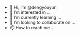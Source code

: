 - 👋 Hi, I’m @dengyouyun
- 👀 I’m interested in ...
- 🌱 I’m currently learning ...
- 💞️ I’m looking to collaborate on ...
- 📫 How to reach me ...

<!---
dengyouyun/dengyouyun is a ✨ special ✨ repository because its `README.md` (this file) appears on your GitHub profile.
You can click the Preview link to take a look at your changes.
--->
